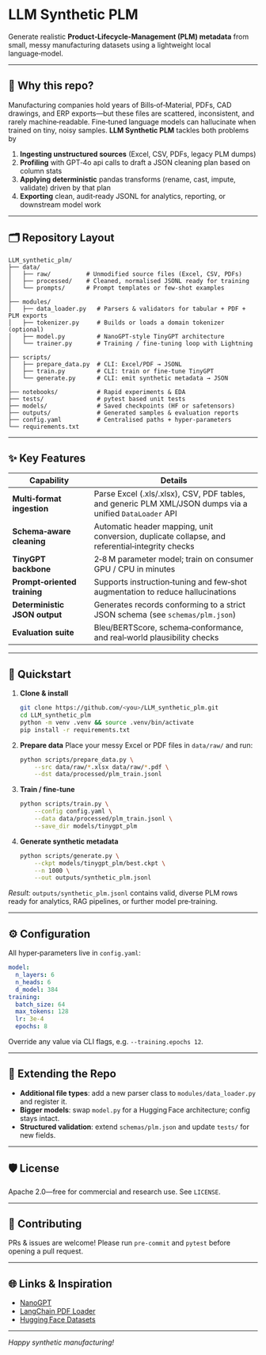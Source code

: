 # LLM Synthetic PLM

Generate realistic **Product‑Lifecycle‑Management (PLM) metadata** from small, messy manufacturing datasets using a lightweight local language‑model.

---

## 🚀 Why this repo?

Manufacturing companies hold years of Bills‑of‑Material, PDFs, CAD drawings, and ERP exports—but these files are scattered, inconsistent, and rarely machine‑readable.  Fine‑tuned language models can hallucinate when trained on tiny, noisy samples.  **LLM Synthetic PLM** tackles both problems by

1. **Ingesting unstructured sources** (Excel, CSV, PDFs, legacy PLM dumps)
2. **Profiling**  with GPT‑4o api calls to draft a JSON cleaning plan based on column stats
3. **Applying deterministic** pandas transforms (rename, cast, impute, validate) driven by that plan
4. **Exporting** clean, audit‑ready JSONL for analytics, reporting, or downstream model work

---

## 🗂 Repository Layout

```text
LLM_synthetic_plm/
├── data/
│   ├── raw/          # Unmodified source files (Excel, CSV, PDFs)
│   ├── processed/    # Cleaned, normalised JSONL ready for training
│   └── prompts/      # Prompt templates or few‑shot examples
│
├── modules/
│   ├── data_loader.py   # Parsers & validators for tabular + PDF + PLM exports
│   ├── tokenizer.py     # Builds or loads a domain tokenizer (optional)
│   ├── model.py         # NanoGPT‑style TinyGPT architecture
│   └── trainer.py       # Training / fine‑tuning loop with Lightning
│
├── scripts/
│   ├── prepare_data.py  # CLI: Excel/PDF → JSONL
│   ├── train.py         # CLI: train or fine‑tune TinyGPT
│   └── generate.py      # CLI: emit synthetic metadata → JSON
│
├── notebooks/           # Rapid experiments & EDA
├── tests/               # pytest based unit tests
├── models/              # Saved checkpoints (HF or safetensors)
├── outputs/             # Generated samples & evaluation reports
├── config.yaml          # Centralised paths + hyper‑parameters
└── requirements.txt
```

---

## ✨ Key Features

| Capability                    | Details                                                                                                  |
| ----------------------------- | -------------------------------------------------------------------------------------------------------- |
| **Multi‑format ingestion**    | Parse Excel (.xls/.xlsx), CSV, PDF tables, and generic PLM XML/JSON dumps via a unified `DataLoader` API |
| **Schema‑aware cleaning**     | Automatic header mapping, unit conversion, duplicate collapse, and referential‑integrity checks          |
| **TinyGPT backbone**          | 2‑8 M parameter model; train on consumer GPU / CPU in minutes                                            |
| **Prompt‑oriented training**  | Supports instruction‑tuning and few‑shot augmentation to reduce hallucinations                           |
| **Deterministic JSON output** | Generates records conforming to a strict JSON schema (see `schemas/plm.json`)                            |
| **Evaluation suite**          | Bleu/BERTScore, schema‑conformance, and real‑world plausibility checks                                   |

---

## 🔧 Quickstart

1. **Clone & install**

   ```bash
   git clone https://github.com/<you>/LLM_synthetic_plm.git
   cd LLM_synthetic_plm
   python -m venv .venv && source .venv/bin/activate
   pip install -r requirements.txt
   ```
2. **Prepare data**
   Place your messy Excel or PDF files in `data/raw/` and run:

   ```bash
   python scripts/prepare_data.py \
       --src data/raw/*.xlsx data/raw/*.pdf \
       --dst data/processed/plm_train.jsonl
   ```
3. **Train / fine‑tune**

   ```bash
   python scripts/train.py \
       --config config.yaml \
       --data data/processed/plm_train.jsonl \
       --save_dir models/tinygpt_plm
   ```
4. **Generate synthetic metadata**

   ```bash
   python scripts/generate.py \
       --ckpt models/tinygpt_plm/best.ckpt \
       --n 1000 \
       --out outputs/synthetic_plm.jsonl
   ```

*Result:* `outputs/synthetic_plm.jsonl` contains valid, diverse PLM rows ready for analytics, RAG pipelines, or further model pre‑training.

---

## ⚙️ Configuration

All hyper‑parameters live in `config.yaml`:

```yaml
model:
  n_layers: 6
  n_heads: 6
  d_model: 384
training:
  batch_size: 64
  max_tokens: 128
  lr: 3e‑4
  epochs: 8
```

Override any value via CLI flags, e.g. `--training.epochs 12`.

---

## 🧩 Extending the Repo

* **Additional file types**: add a new parser class to `modules/data_loader.py` and register it.
* **Bigger models**: swap `model.py` for a Hugging Face architecture; config stays intact.
* **Structured validation**: extend `schemas/plm.json` and update `tests/` for new fields.

---

## 🛡️ License

Apache 2.0—free for commercial and research use. See `LICENSE`.

---

## 🤝 Contributing

PRs & issues are welcome!  Please run `pre‑commit` and `pytest` before opening a pull request.

---

## 🌐 Links & Inspiration

* [NanoGPT](https://github.com/karpathy/nanogpt)
* [LangChain PDF Loader](https://python.langchain.com/docs/modules/data_connection/document_loaders/pdf)
* [Hugging Face Datasets](https://huggingface.co/docs/datasets)

---

*Happy synthetic manufacturing!*
